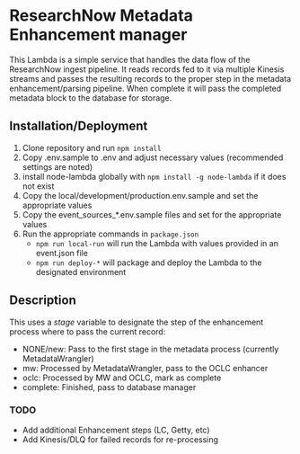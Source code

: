 # ResearchNow Metadata Enhancement manager
This Lambda is a simple service that handles the data flow of the ResearchNow ingest pipeline. It reads records fed to it via multiple Kinesis streams and passes the resulting records to the proper step in the metadata enhancement/parsing pipeline. When complete it will pass the completed metadata block to the database for storage.

## Installation/Deployment
1. Clone repository and run `npm install`
2. Copy .env.sample to .env and adjust necessary values (recommended settings are noted)
3. install node-lambda globally with `npm install -g node-lambda` if it does not exist
4. Copy the local/development/production.env.sample and set the appropriate values
5. Copy the event_sources_*.env.sample files and set for the appropriate values
6. Run the appropriate commands in `package.json`
    - `npm run local-run` will run the Lambda with values provided in an event.json file
    - `npm run deploy-*` will package and deploy the Lambda to the designated environment

## Description
This uses a *stage* variable to designate the step of the enhancement process where to pass the current record:
- NONE/new: Pass to the first stage in the metadata process (currently MetadataWrangler)
- mw: Processed by MetadataWrangler, pass to the OCLC enhancer
- oclc: Processed by MW and OCLC, mark as complete
- complete: Finished, pass to database manager

### TODO
- Add additional Enhancement steps (LC, Getty, etc)
- Add Kinesis/DLQ for failed records for re-processing

